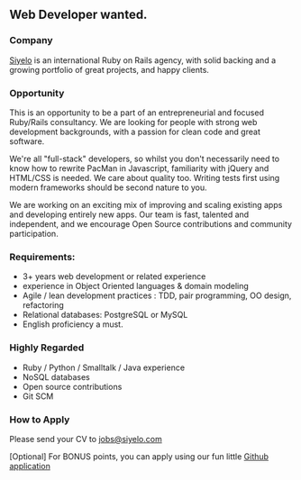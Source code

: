 ## Web Developer wanted.

### Company

[Siyelo](www.siyelo.com) is an international Ruby on Rails agency, with solid backing and a growing portfolio of great projects, and happy clients.

### Opportunity

This is an opportunity to be a part of an entrepreneurial and focused Ruby/Rails consultancy. We are looking for people with strong web development backgrounds, with a passion for clean code and great software.

We're all "full-stack" developers, so whilst you don't necessarily need to know how to rewrite PacMan in Javascript, familiarity with jQuery and HTML/CSS is needed. We care about quality too. Writing tests first using modern frameworks should be second nature to you.

We are working on an exciting mix of improving and scaling existing apps and developing entirely new apps. Our team is fast, talented and independent, and we encourage Open Source contributions and community participation.

### Requirements:

  - 3+ years web development or related experience
  - experience in Object Oriented languages & domain modeling
  - Agile / lean development practices : TDD, pair programming, OO design, refactoring
  - Relational databases:  PostgreSQL or MySQL
  - English proficiency a must.

### Highly Regarded

  - Ruby / Python / Smalltalk / Java experience
  - NoSQL databases
  - Open source contributions
  - Git SCM

### How to Apply

Please send your CV to [jobs@siyelo.com](mailto:jobs@siyelo.com)

[Optional] For BONUS points, you can apply using our fun little [Github application](http://github.com/siyelo/job-application)
